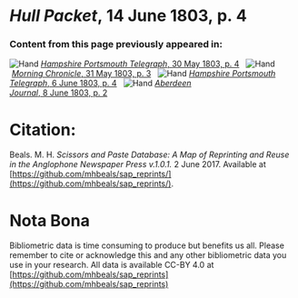 # *Hull Packet*, 14 June 1803, p. 4  
  
### Content from this page previously appeared in:  
![Hand](http://scissorsandpaste.net/wp-content/uploads/2017/06/smallhandpointer.png) [*Hampshire Portsmouth Telegraph*, 30 May 1803, p. 4](https://mhbeals.github.io/sap_html/Hampshire-Portsmouth-Telegraph/Hampshire-Portsmouth-Telegraph-30-May-1803-p-4)  
![Hand](http://scissorsandpaste.net/wp-content/uploads/2017/06/smallhandpointer.png) [*Morning Chronicle*, 31 May 1803, p. 3](https://mhbeals.github.io/sap_html/Morning-Chronicle/Morning-Chronicle-31-May-1803-p-3)  
![Hand](http://scissorsandpaste.net/wp-content/uploads/2017/06/smallhandpointer.png) [*Hampshire Portsmouth Telegraph*, 6 June 1803, p. 4](https://mhbeals.github.io/sap_html/Hampshire-Portsmouth-Telegraph/Hampshire-Portsmouth-Telegraph-6-June-1803-p-4)  
![Hand](http://scissorsandpaste.net/wp-content/uploads/2017/06/smallhandpointer.png) [*Aberdeen Journal*, 8 June 1803, p. 2](https://mhbeals.github.io/sap_html/Aberdeen-Journal/Aberdeen-Journal-8-June-1803-p-2)  


# Citation: 

Beals. M. H. *Scissors and Paste Database: A Map of Reprinting and Reuse in the Anglophone Newspaper Press v.1.0.1.* 2 June 2017. Available at [https://github.com/mhbeals/sap_reprints/](https://github.com/mhbeals/sap_reprints/). 

# Nota Bona

Bibliometric data is time consuming to produce but benefits us all. Please remember to cite or acknowledge this and any other bibliometric data you use in your research. All data is available CC-BY 4.0 at [https://github.com/mhbeals/sap_reprints](https://github.com/mhbeals/sap_reprints)